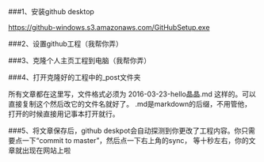 ﻿
###1、安装github desktop

https://github-windows.s3.amazonaws.com/GitHubSetup.exe

###2、设置github工程（我帮你弄）

###3、克隆个人主页工程到电脑（我帮你弄）

###4、打开克隆好的工程中的_post文件夹

所有文章都在这里写，文件格式必须为 2016-03-23-hello晶晶.md 这样的。可以直接复制这个然后改它的文件名就好了。
.md是markdown的后缀，不用管他，打开的时候直接用记事本打开就行。

###5、将文章保存后，github deskpot会自动探测到你更改了工程内容。你只需要点一下“commit to master”，然后点一下右上角的sync，
等十秒左右，你的文章就出现在网站上啦